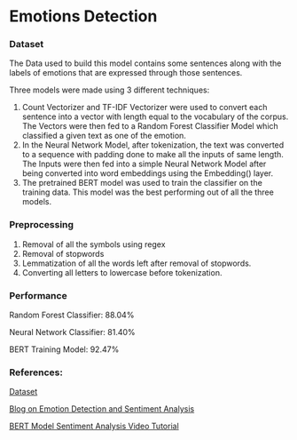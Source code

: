 # Emotions Detection

### Dataset

The Data used to build this model contains some sentences along with the labels of emotions that are expressed through those sentences.

Three models were made using 3 different techniques:

1. Count Vectorizer and TF-IDF Vectorizer were used to convert each sentence into a vector with length equal to the vocabulary of the corpus. The Vectors were then fed to a Random Forest Classifier Model which classified a given text as one of the emotion. 
2. In the Neural Network Model, after tokenization, the text was converted to a sequence with padding done to make all the inputs of same length. The Inputs were then fed into a simple Neural Network Model after being converted into word embeddings using the Embedding() layer. 
3. The pretrained BERT model was used to train the classifier on the training data. This model was the best performing out of all the three models.

### Preprocessing

1. Removal of all the symbols using regex
2. Removal of stopwords
3. Lemmatization of all the words left after removal of stopwords.
4. Converting all letters to lowercase before tokenization. 

### Performance

Random Forest Classifier: 88.04%

Neural Network Classifier: 81.40%

BERT Training Model: 92.47%

### References:

[Dataset](https://www.kaggle.com/ishantjuyal/emotions-in-text)

[Blog on Emotion Detection and Sentiment Analysis](https://medium.com/neuronio/from-sentiment-analysis-to-emotion-recognition-a-nlp-story-bcc9d6ff61ae)

[BERT Model Sentiment Analysis Video Tutorial](https://www.youtube.com/watch?v=8N-nM3QW7O0)
